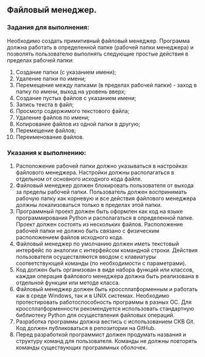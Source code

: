 ## Файловый менеджер.   

### Задания для выполнения:   
Необходимо создать примитивный файловый менеджер. Программа должна работать в определенной папке (рабочей папки менеджера) и позволять пользователю выполнять следующие простые действия в пределах рабочей папки:
1.	Создание папки (с указанием имени);
2.	Удаление папки по имени;
3.	Перемещение между папками (в пределах рабочей папки) - заход в папку по имени, выход на уровень вверх;
4.	Создание пустых файлов с указанием имени;
5.	Запись текста в файл;
6.	Просмотр содержимого текстового файла;
7.	Удаление файлов по имени;
8.	Копирование файлов из одной папки в другую;
9.	Перемещение файлов;
10.	Переименование файлов.

### Указания к выполнению:   
1.	Расположение рабочей папки должно указываться в настройках файлового менеджера. Настройки должны располагаться в отдельном от основного исходного кода файле.
2.	Файловый менеджер должен блокировать пользователя от выхода за пределы рабочей папки. Пользователь должен воспринимать рабочую папку как корневую и все действия файлового менеджера должны локализоваться только в пределах этой папки.
3.	Программный проект должен быть оформлен как код на языке программирования Python и располагаться в определенной папке. Проект должен состоять из нескольких файлов. Расположение рабочей папки не должно быть связано с физическим расположением файлов исходного кода. 
4.	Файловый менеджер по умолчанию должен иметь текстовый интерфейс по аналогии с интерфейсом командной строки. Действия пользователя осуществляются вводом с клавиатуры соответствующей команды (по необходимости с параметрами).
5.	Код должен быть организован в виде набора функций или классов, каждая операция файлового менеджера должна быть реализована в отдельной функции или методе класса.
6.	Файловый менеджер должен быть кроссплатформенным и работать как в среде Windows, так и в UNIX системах. Необходимо протестировать работоспособность программы в разных ОС. Для кроссплатформенности рекомендуется использовать стандартную библиотеку Python для осуществления файловых операций.
7.	Разработка программы должна вестись с использованием СКВ Git. Код должен публиковаться в репозитории на GitHub.
8.	Перед разработкой программист должен продумать названия и структуру команд для пользователя. Команды не должны повторять команды существующих программных оболочек.

